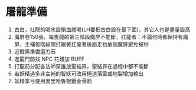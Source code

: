 # 屠龍準備
1. 古白，扛龍的喝水設損血就喝(LH要把古白設在最下面)，其它人也是盡量設高
2. 魔屏卷150張，每隻龍的第三階段魔屏不能斷，扛龍者：不論何時都保持有魔屏，主補每階段開打跟著扛龍者後面走也放個魔屏避免被秒
3. 近戰需準備磨刀石
4. 進龍門前找 NPC 花錢加 BUFF
5. 打龍前分配各法師幫誰放聖結界，聖結界在過程中都不能斷
6. 若妖精過多非主補的智妖可改用極道落雷或地裂增加輸出
7. 妖精拿弓使用奧里哈魯根鍍金骨箭
